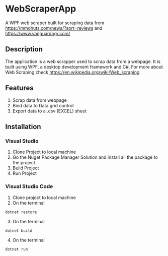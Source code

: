 # WebScraperApp
A WPF web scraper built for scraping data from https://mmohuts.com/news/?sort=reviews and https://www.vanguardngr.com/

## Description
The application is a web scrapper used to scrap data from a webpage. It is built using WPF, a desktop development framework and C#. For more about Web Scraping check https://en.wikipedia.org/wiki/Web_scraping

## Features
1. Scrap data from webpage
2. Bind data to Data grid control
3. Export data to a .csv (EXCEL) sheet

## Installation
### Visual Studio
1. Clone Project to local machine
2. Go the Nuget Package Manager Solution and install all the package to the project
3. Build Project
4. Run Project

### Visual Studio Code
1. Clone project to local machine
2. On the terminal
```
dotnet restore
```
3. On the terminal
```
dotnet build
```
4. On the terminal
```
dotnet run
```
